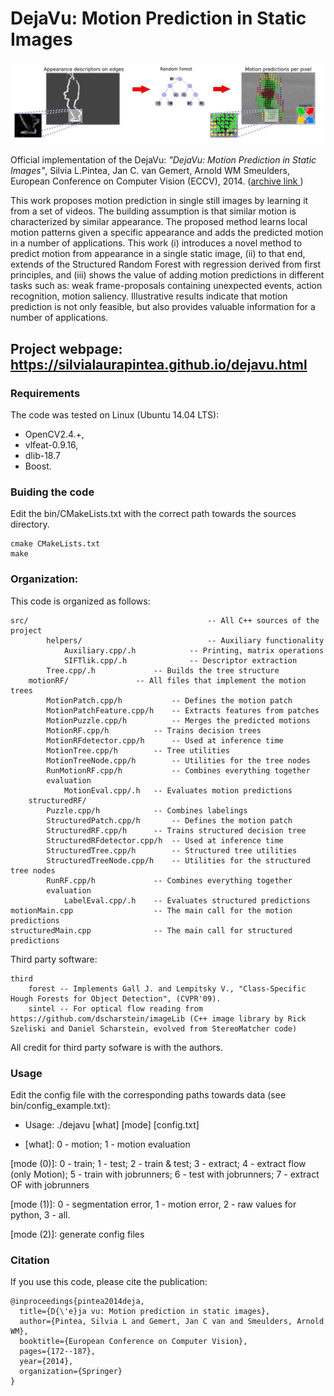# DejaVu: Motion Prediction in Static Images

<img src="dejavu.png" style="width:550px;"/>

Official implementation of the DejaVu: *"DejaVu: Motion Prediction in Static Images"*, Silvia L.Pintea, Jan C. van Gemert, Arnold WM Smeulders, European Conference on Computer Vision (ECCV), 2014. (<a href="https://arxiv.org/abs/1803.06951">archive link </a>)


This work proposes motion prediction in single still images by learning it from a set of videos. The building assumption is that similar motion is characterized by similar appearance. The proposed method learns local motion patterns given a specific appearance and adds the predicted motion in a number of applications. This work (i) introduces a novel method to predict motion from appearance in a single static image, (ii) to that end, extends of the Structured Random Forest with regression derived from first principles, and (iii) shows the value of adding motion predictions in different tasks such as: weak frame-proposals containing unexpected events, action recognition, motion saliency. Illustrative results indicate that motion prediction is not only feasible, but also provides valuable information for a number of applications.

## Project webpage: <a href="https://silvialaurapintea.github.io/dejavu.html"> https://silvialaurapintea.github.io/dejavu.html </a>

### Requirements
The code was tested on Linux (Ubuntu 14.04 LTS):
- OpenCV2.4.+, 
- vlfeat-0.9.16, 
- dlib-18.7
-  Boost.

### Buiding the code
Edit the bin/CMakeLists.txt with the correct path towards the sources directory. 

```
cmake CMakeLists.txt
make
```

### Organization:

This code is organized as follows:
```
src/                                	    -- All C++ sources of the project
        helpers/                    	    -- Auxiliary functionality
        	Auxiliary.cpp/.h    	    -- Printing, matrix operations
        	SIFTlik.cpp/.h      	    -- Descriptor extraction
   		Tree.cpp/.h	    	    -- Builds the tree structure
	motionRF/			    -- All files that implement the motion trees
		MotionPatch.cpp/h   	    -- Defines the motion patch
		MotionPatchFeature.cpp/h    -- Extracts features from patches
		MotionPuzzle.cpp/h          -- Merges the predicted motions
		MotionRF.cpp/h		    -- Trains decision trees
		MotionRFdetector.cpp/h      -- Used at inference time
		MotionTree.cpp/h	    -- Tree utilities
		MotionTreeNode.cpp/h 	    -- Utilities for the tree nodes
		RunMotionRF.cpp/h           -- Combines everything together 
		evaluation
			MotionEval.cpp/.h   -- Evaluates motion predictions
	structuredRF/
		Puzzle.cpp/h 		    -- Combines labelings
		StructuredPatch.cpp/h       -- Defines the motion patch
		StructuredRF.cpp/h	    -- Trains structured decision tree
		StructuredRFdetector.cpp/h  -- Used at inference time
		StructuredTree.cpp/h	    -- Structured tree utilities
		StructuredTreeNode.cpp/h    -- Utilities for the structured tree nodes
		RunRF.cpp/h 		    -- Combines everything together
		evaluation
			LabelEval.cpp/.h    -- Evaluates structured predictions
motionMain.cpp 				    -- The main call for the motion predictions
structuredMain.cpp 			    -- The main call for structured predictions
```

Third party software:
```
third                   
	forest -- Implements Gall J. and Lempitsky V., "Class-Specific Hough Forests for Object Detection", (CVPR'09).
	sintel -- For optical flow reading from https://github.com/dscharstein/imageLib (C++ image library by Rick Szeliski and Daniel Scharstein, evolved from StereoMatcher code)
```
All credit for third party sofware is with the authors.


### Usage
Edit the config file with the corresponding paths towards data (see bin/config_example.txt):

- Usage: ./dejavu [what] [mode] [config.txt]

- [what]: 0 - motion; 1 - motion evaluation

[mode (0)]: 0 - train; 1 - test; 2 - train & test; 3 - extract; 4 - extract flow (only Motion); 5 - train with jobrunners; 6 - test with    jobrunners; 7 - extract OF with jobrunners

[mode (1)]: 0 - segmentation error, 1 - motion error, 2 - raw values for python, 3 - all.

[mode (2)]: generate config files

### Citation
If you use this code, please cite the publication:

```
@inproceedings{pintea2014deja,
  title={D{\'e}ja vu: Motion prediction in static images},
  author={Pintea, Silvia L and Gemert, Jan C van and Smeulders, Arnold WM},
  booktitle={European Conference on Computer Vision},
  pages={172--187},
  year={2014},
  organization={Springer}
}
```

